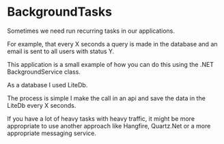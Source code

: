 # BackgroundTasks


Sometimes we need run recurring tasks in our applications.

For example, that every X seconds a query is made in the database and an email is sent to all users with status Y.

This application is a small example of how you can do this using the .NET BackgroundService class.

As a database I used LiteDb. 

The process is simple I make the call in an api and save the data in the LiteDb every X seconds.

If you have a lot of heavy tasks with heavy traffic, it might be more appropriate to use another approach like Hangfire, Quartz.Net 
or a more appropriate messaging service.


